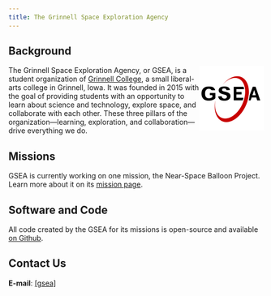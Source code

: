 ```yaml
---
title: The Grinnell Space Exploration Agency
---
```


## Background

<img alt="logo" src="/assets/logo_256.png" align="right" height="128">

The Grinnell Space Exploration Agency, or GSEA, is a student organization of
[Grinnell College](http://www.grinnell.edu), a small liberal-arts college in
Grinnell, Iowa.  It was founded in 2015 with the goal of providing students
with an opportunity to learn about science and technology, explore space, and
collaborate with each other.  These three pillars of the organization—learning,
exploration, and collaboration—drive everything we do.

## Missions

GSEA is currently working on one mission, the Near-Space Balloon Project.
Learn more about it on its [mission page](/missions/nearspaceballoon.html).

## Software and Code

All code created by the GSEA for its missions is open-source and available [on
Github](http://www.github.com/GrinnellSEA/).

## Contact Us

**E-mail**: <a href="mailto:gsea@grinnell.edu">[gsea]</a> <br />
